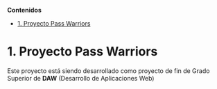 **Contenidos**

- [1. Proyecto Pass Warriors](#1-proyecto-pass-warriors)


# 1. Proyecto Pass Warriors
Este proyecto está siendo desarrollado como proyecto de fin de Grado Superior de **DAW** (Desarrollo de Aplicaciones Web)
